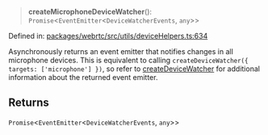 > **createMicrophoneDeviceWatcher**(): `Promise`\<`EventEmitter`\<`DeviceWatcherEvents`, `any`\>\>

Defined in: [packages/webrtc/src/utils/deviceHelpers.ts:634](https://github.com/signalwire/signalwire-js/blob/52fa77b6c8db68f4c99b30b3776f45a4309e15bf/packages/webrtc/src/utils/deviceHelpers.ts#L634)

Asynchronously returns an event emitter that notifies changes in all
microphone devices. This is equivalent to calling
`createDeviceWatcher({ targets: ['microphone'] })`, so refer to
[createDeviceWatcher](createDeviceWatcher.md) for additional information about the returned
event emitter.

## Returns

`Promise`\<`EventEmitter`\<`DeviceWatcherEvents`, `any`\>\>
